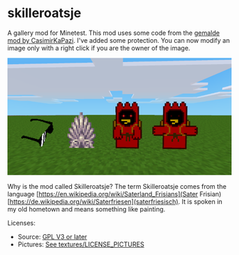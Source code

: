 # skilleroatsje
A gallery mod for Minetest. This mod uses some code from the [gemalde mod by CasimirKaPazi](https://github.com/CasimirKaPazi/gemalde).
I've added some protection. You can now modify an image only with a right click if you are the owner of the image.

![Presentation image of gallery mod](screenshot.png)

Why is the mod called Skilleroatsje? The term Skilleroatsje comes from the language [https://en.wikipedia.org/wiki/Saterland_Frisians](Sater Frisian) [https://de.wikipedia.org/wiki/Saterfriesen](saterfriesisch). It is spoken in my old hometown and means something like painting.


Licenses:
- Source: [GPL V3 or later](LICENSE)
- Pictures: [See textures/LICENSE_PICTURES](textures/LICENSE_PICTURES)
